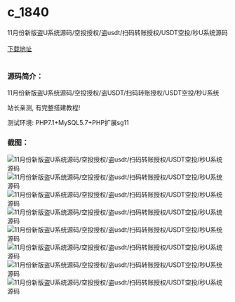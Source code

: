 # c_1840
11月份新版盗U系统源码/空投授权/盗usdt/扫码转账授权/USDT空投/秒U系统源码
<br/></br>
[下载地址](https://www.uuid2.com/1840.html "下载地址")
<br/></br>
<h3>源码简介：</h3>
<p>11月份新版盗U系统源码/空投授权/盗USDT/扫码转账授权/USDT空投/秒U系统<p>
<p>站长亲测, 有完整搭建教程!<p>
<p>测试环境: PHP7.1+MySQL5.7+PHP扩展sg11<p>
<h3>截图：</h3>
<img src="https://www.uuid2.com/wp-content/uploads/img/uimage/48221637636595.png" alt="11月份新版盗U系统源码/空投授权/盗usdt/扫码转账授权/USDT空投/秒U系统源码"><img src="https://www.uuid2.com/wp-content/uploads/img/uimage/2401637636596.png" alt="11月份新版盗U系统源码/空投授权/盗usdt/扫码转账授权/USDT空投/秒U系统源码"><img src="https://www.uuid2.com/wp-content/uploads/img/uimage/73541637636604.png" alt="11月份新版盗U系统源码/空投授权/盗usdt/扫码转账授权/USDT空投/秒U系统源码"><img src="https://www.uuid2.com/wp-content/uploads/img/uimage/56631637636604.png" alt="11月份新版盗U系统源码/空投授权/盗usdt/扫码转账授权/USDT空投/秒U系统源码"><img src="https://www.uuid2.com/wp-content/uploads/img/uimage/65881637636605.png" alt="11月份新版盗U系统源码/空投授权/盗usdt/扫码转账授权/USDT空投/秒U系统源码"><img src="https://www.uuid2.com/wp-content/uploads/img/uimage/73451637636606.png" alt="11月份新版盗U系统源码/空投授权/盗usdt/扫码转账授权/USDT空投/秒U系统源码"><img src="https://www.uuid2.com/wp-content/uploads/img/uimage/78881637636606.png" alt="11月份新版盗U系统源码/空投授权/盗usdt/扫码转账授权/USDT空投/秒U系统源码"><img src="https://www.uuid2.com/wp-content/uploads/img/uimage/55541637636607.png" alt="11月份新版盗U系统源码/空投授权/盗usdt/扫码转账授权/USDT空投/秒U系统源码">

